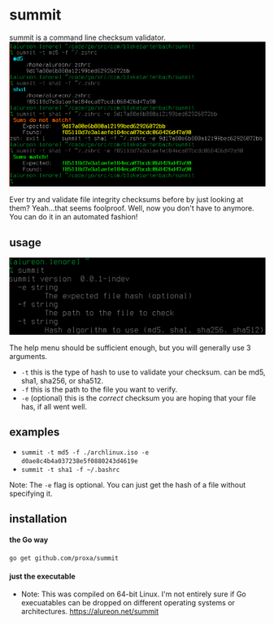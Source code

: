 # summit
summit is a command line checksum validator.
![summmit](summit.png "Picture of summit in action")

Ever try and validate file integrity checksums before by just looking at them?  Yeah...that seems foolproof.  Well, now you don't have to anymore.  You can do it in an automated fashion!

## usage
![help](help.png "Help menu")

The help menu should be sufficient enough, but you will generally use 3 arguments.

* `-t` this is the type of hash to use to validate your checksum. can be md5, sha1, sha256, or sha512.
* `-f` this is the path to the file you want to verify.
* `-e` (optional) this is the *correct* checksum you are hoping that your file has, if all went well.

## examples
* `summit -t md5 -f ./archlinux.iso -e d0ae8c4b4a037238e5f0880243d4619e`
* `summit -t sha1 -f ~/.bashrc`

Note: The `-e` flag is optional.  You can just get the hash of a file without specifying it.

## installation
#### the Go way
`go get github.com/proxa/summit`

#### just the executable
* Note: This was compiled on 64-bit Linux. I'm not entirely sure if Go execuatables can be dropped on different operating systems or architectures.
https://alureon.net/summit
